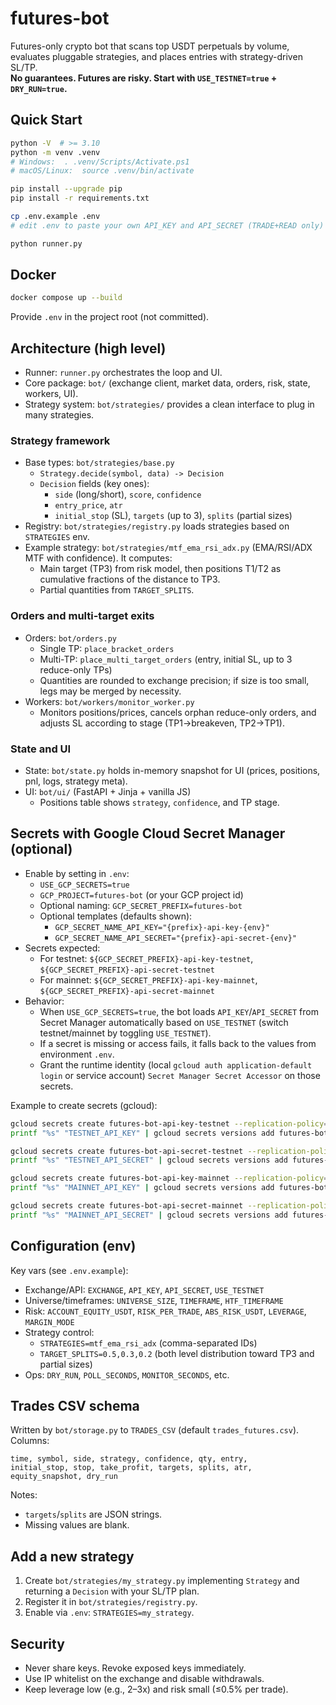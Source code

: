 # futures-bot

Futures-only crypto bot that scans top USDT perpetuals by volume, evaluates pluggable strategies, and places entries with strategy-driven SL/TP.  
**No guarantees. Futures are risky. Start with `USE_TESTNET=true` + `DRY_RUN=true`.**

## Quick Start
```bash
python -V  # >= 3.10
python -m venv .venv
# Windows:  . .venv/Scripts/Activate.ps1
# macOS/Linux:  source .venv/bin/activate

pip install --upgrade pip
pip install -r requirements.txt

cp .env.example .env
# edit .env to paste your own API_KEY and API_SECRET (TRADE+READ only)

python runner.py
```

## Docker
```bash
docker compose up --build
```
Provide `.env` in the project root (not committed).

## Architecture (high level)
- Runner: `runner.py` orchestrates the loop and UI.
- Core package: `bot/` (exchange client, market data, orders, risk, state, workers, UI).
- Strategy system: `bot/strategies/` provides a clean interface to plug in many strategies.

### Strategy framework
- Base types: `bot/strategies/base.py`
  - `Strategy.decide(symbol, data) -> Decision`
  - `Decision` fields (key ones):
    - `side` (long/short), `score`, `confidence`
    - `entry_price`, `atr`
    - `initial_stop` (SL), `targets` (up to 3), `splits` (partial sizes)
- Registry: `bot/strategies/registry.py` loads strategies based on `STRATEGIES` env.
- Example strategy: `bot/strategies/mtf_ema_rsi_adx.py` (EMA/RSI/ADX MTF with confidence). It computes:
  - Main target (TP3) from risk model, then positions T1/T2 as cumulative fractions of the distance to TP3.
  - Partial quantities from `TARGET_SPLITS`.

### Orders and multi-target exits
- Orders: `bot/orders.py`
  - Single TP: `place_bracket_orders`
  - Multi-TP: `place_multi_target_orders` (entry, initial SL, up to 3 reduce-only TPs)
  - Quantities are rounded to exchange precision; if size is too small, legs may be merged by necessity.
- Workers: `bot/workers/monitor_worker.py`
  - Monitors positions/prices, cancels orphan reduce-only orders, and adjusts SL according to stage (TP1→breakeven, TP2→TP1).

### State and UI
- State: `bot/state.py` holds in-memory snapshot for UI (prices, positions, pnl, logs, strategy meta).
- UI: `bot/ui/` (FastAPI + Jinja + vanilla JS)
  - Positions table shows `strategy`, `confidence`, and TP stage.

## Secrets with Google Cloud Secret Manager (optional)
- Enable by setting in `.env`:
  - `USE_GCP_SECRETS=true`
  - `GCP_PROJECT=futures-bot` (or your GCP project id)
  - Optional naming: `GCP_SECRET_PREFIX=futures-bot`
  - Optional templates (defaults shown):
    - `GCP_SECRET_NAME_API_KEY="{prefix}-api-key-{env}"`
    - `GCP_SECRET_NAME_API_SECRET="{prefix}-api-secret-{env}"`
- Secrets expected:
  - For testnet: `${GCP_SECRET_PREFIX}-api-key-testnet`, `${GCP_SECRET_PREFIX}-api-secret-testnet`
  - For mainnet: `${GCP_SECRET_PREFIX}-api-key-mainnet`, `${GCP_SECRET_PREFIX}-api-secret-mainnet`
- Behavior:
  - When `USE_GCP_SECRETS=true`, the bot loads `API_KEY`/`API_SECRET` from Secret Manager automatically based on `USE_TESTNET` (switch testnet/mainnet by toggling `USE_TESTNET`).
  - If a secret is missing or access fails, it falls back to the values from environment `.env`.
  - Grant the runtime identity (local `gcloud auth application-default login` or service account) `Secret Manager Secret Accessor` on those secrets.

Example to create secrets (gcloud):
```bash
gcloud secrets create futures-bot-api-key-testnet --replication-policy="automatic"
printf "%s" "TESTNET_API_KEY" | gcloud secrets versions add futures-bot-api-key-testnet --data-file=-

gcloud secrets create futures-bot-api-secret-testnet --replication-policy="automatic"
printf "%s" "TESTNET_API_SECRET" | gcloud secrets versions add futures-bot-api-secret-testnet --data-file=-

gcloud secrets create futures-bot-api-key-mainnet --replication-policy="automatic"
printf "%s" "MAINNET_API_KEY" | gcloud secrets versions add futures-bot-api-key-mainnet --data-file=-

gcloud secrets create futures-bot-api-secret-mainnet --replication-policy="automatic"
printf "%s" "MAINNET_API_SECRET" | gcloud secrets versions add futures-bot-api-secret-mainnet --data-file=-
```

## Configuration (env)
Key vars (see `.env.example`):
- Exchange/API: `EXCHANGE`, `API_KEY`, `API_SECRET`, `USE_TESTNET`
- Universe/timeframes: `UNIVERSE_SIZE`, `TIMEFRAME`, `HTF_TIMEFRAME`
- Risk: `ACCOUNT_EQUITY_USDT`, `RISK_PER_TRADE`, `ABS_RISK_USDT`, `LEVERAGE`, `MARGIN_MODE`
- Strategy control:
  - `STRATEGIES=mtf_ema_rsi_adx` (comma-separated IDs)
  - `TARGET_SPLITS=0.5,0.3,0.2` (both level distribution toward TP3 and partial sizes)
- Ops: `DRY_RUN`, `POLL_SECONDS`, `MONITOR_SECONDS`, etc.

## Trades CSV schema
Written by `bot/storage.py` to `TRADES_CSV` (default `trades_futures.csv`). Columns:
```
time, symbol, side, strategy, confidence, qty, entry,
initial_stop, stop, take_profit, targets, splits, atr,
equity_snapshot, dry_run
```
Notes:
- `targets`/`splits` are JSON strings.
- Missing values are blank.

## Add a new strategy
1) Create `bot/strategies/my_strategy.py` implementing `Strategy` and returning a `Decision` with your SL/TP plan.  
2) Register it in `bot/strategies/registry.py`.  
3) Enable via `.env`: `STRATEGIES=my_strategy`.

## Security
- Never share keys. Revoke exposed keys immediately.
- Use IP whitelist on the exchange and disable withdrawals.
- Keep leverage low (e.g., 2–3x) and risk small (≤0.5% per trade).
